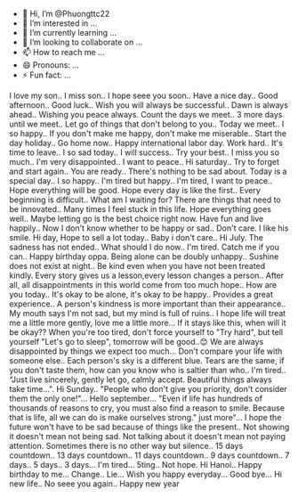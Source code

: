 - 👋 Hi, I’m @Phuongttc22
- 👀 I’m interested in ...
- 🌱 I’m currently learning ...
- 💞️ I’m looking to collaborate on ...
- 📫 How to reach me ...
- 😄 Pronouns: ...
- ⚡ Fun fact: ...

<!---
Phuongttc22/Phuongttc22 is a ✨ special ✨ repository because its `README.md` (this file) appears on your GitHub profile.
You can click the Preview link to take a look at your changes.
--->
I love my son..
I miss son..
I hope seee you soon..
Have a nice day..
Good afternoon..
Good luck..
Wish you will always be successful..
Dawn is always ahead..
Wishing you peace always.
Count the days we meet..
3 more days until we meet..
Let go of things that don't belong to you..
Today we meet..
I so happy..
If you don't make me happy, don't make me miserable..
Start the day holiday..
Go home now..
Happy international labor day.
Work hard..
It's time to leave..
I so sad today..
I will success..
Try your best..
I miss you so much..
I'm very disappointed..
I want to peace..
Hi saturday..
Try to forget and start again..
You are ready..
There's nothing to be sad about.
Today is a special day..
I so happy..
I'm tired but happy..
I'm tired, I want to peace..
Hope everything will be good.
Hope every day is like the first..
Every beginning is difficult..
What am I waiting for?
There are things that need to be innovated..
Many times I feel stuck in this life.
Hope everything goes well..
Maybe letting go is the best choice right now.
Have fun and live happily..
Now I don't know whether to be happy or sad..
Don't care.
I like his smile.
Hi day, Hope to sell a lot today..
Baby i don't care..
Hi July.
The sadness has not ended..
What should I do now..
I'm tired.
Catch me if you can..
Happy birthday oppa.
Being alone can be doubly unhappy..
Sushine does not exist at night..
Be kind even when you have not been treated kindly.
Every story gives us a lesson,every lesson changes a person..
After all, all disappointments in this world come from too much hope..
How are you today..
It's okay to be alone, it's okay to be happy..
Provides a great experience..
A person's kindness is more important than their appearance..
My mouth says I'm not sad, but my mind is full of ruins..
I hope life will treat me a little more gently, love me a little more...
If it stays like this, when will it be okay??
When you're too tired, don't force yourself to "Try hard", but tell yourself "Let's go to sleep", tomorrow will be good..😊
We are always disappointed by things we expect too much...
Don't compare your life with someone else.. Each person's sky is a different blue. Tears are the same, if you don't taste them, how can you know who is saltier than who..
I'm tired..
“Just live sincerely, gently let go, calmly accept. Beautiful things always take time...".
Hi Sunday..
"People who don't give you priority, don't consider them the only one!"...
Hello september...
"Even if life has hundreds of thousands of reasons to cry, you must also find a reason to smile. Because that is life, all we can do is make ourselves strong." just more"...
I hope the future won't have to be sad because of things like the present..
Not showing it doesn't mean not being sad. Not talking about it doesn't mean not paying attention. Sometimes there is no other way but silence..
15 days countdown..
13 days countdown..
11 days countdown..
9 days countdown..
7 days..
5 days..
3 days...
I'm tired...
5ting..
Not hope.
Hi Hanoi..
Happy birthday to me...
Change..
Lie...
Wish you happy everyday...
Good bye...
Hi new life..
No seee you again..
Happy new year
